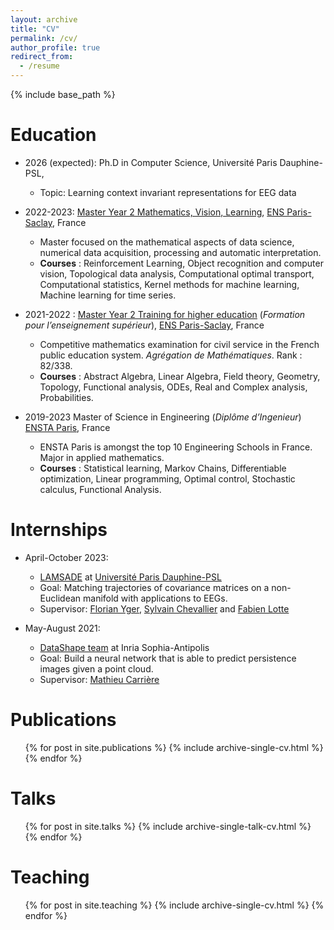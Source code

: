 ```yaml
---
layout: archive
title: "CV"
permalink: /cv/
author_profile: true
redirect_from:
  - /resume
---
```


{% include base_path %}

Education
======
* 2026 (expected): Ph.D in Computer Science, Université Paris Dauphine-PSL,
  * Topic: Learning context invariant representations for EEG data

* 2022-2023: [Master Year 2 Mathematics, Vision, Learning](https://www.universite-paris-saclay.fr/en/education/master/mathematics-and-applications/m2-mathematics-vision-learning), [ENS Paris-Saclay](https://ens-paris-saclay.fr), France
  * Master focused on the mathematical aspects of data science, numerical data acquisition, processing and automatic interpretation.
  * **Courses** : Reinforcement Learning, Object recognition and computer vision, Topological data analysis, Computational optimal transport, Computational statistics, Kernel methods for machine learning, Machine learning for time series.

* 2021-2022 : [Master Year 2 Training for higher education](http://math.ens-paris-saclay.fr/version-francaise/formations/preparation-a-l-agregation/) (*Formation pour l’enseignement supérieur*), [ENS Paris-Saclay](https://ens-paris-saclay.fr), France
  * Competitive mathematics examination for civil service in the French public education system. *Agrégation de Mathématiques*. Rank : 82/338.
  * **Courses** : Abstract Algebra, Linear Algebra, Field theory, Geometry, Topology, Functional analysis, ODEs, Real and Complex analysis, Probabilities.

* 2019-2023 Master of Science in Engineering (*Diplôme d’Ingenieur*) [ENSTA Paris](https://www.ensta-paris.fr/en/node), France
  * ENSTA Paris is amongst the top 10 Engineering Schools in France. Major in applied mathematics.
  * **Courses** : Statistical learning, Markov Chains, Differentiable optimization, Linear programming, Optimal control, Stochastic calculus, Functional Analysis.


Internships
======
* April-October 2023:
  * [LAMSADE](https://www.lamsade.Dauphine.fr) at [Université Paris Dauphine-PSL](https://Dauphine.psl.eu)
  * Goal: Matching trajectories of covariance matrices on a non-Euclidean manifold with applications to EEGs.
  * Supervisor: [Florian Yger](https://www.lamsade.Dauphine.fr/fr/personnes/detail-cv/profile/florian-yger.html), [Sylvain Chevallier](https://sylvchev.github.io) and [Fabien Lotte](https://sites.google.com/site/fabienlotte/Home)

* May-August 2021:
  * [DataShape team](https://team.inria.fr/datashape/) at Inria Sophia-Antipolis
  * Goal: Build a neural network that is able to predict persistence images given a point cloud.
  * Supervisor: [Mathieu Carrière](https://www-sop.inria.fr/members/Mathieu.Carriere)





Publications
======
  <ul>{% for post in site.publications %}
    {% include archive-single-cv.html %}
  {% endfor %}</ul>

Talks
======
  <ul>{% for post in site.talks %}
    {% include archive-single-talk-cv.html %}
  {% endfor %}</ul>

Teaching
======
  <ul>{% for post in site.teaching %}
    {% include archive-single-cv.html %}
  {% endfor %}</ul>

